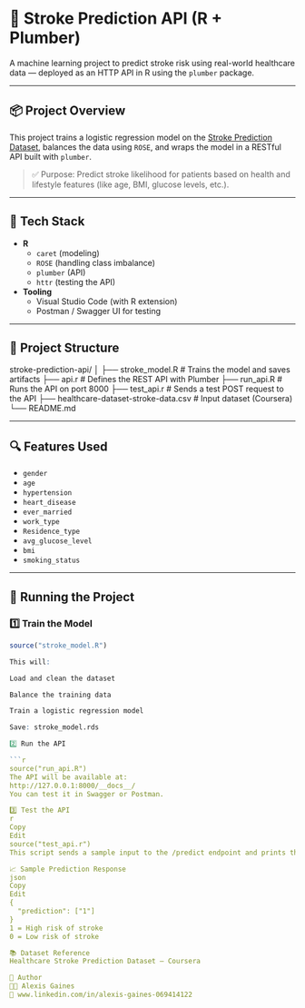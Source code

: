 # 🧠 Stroke Prediction API (R + Plumber)

A machine learning project to predict stroke risk using real-world healthcare data — deployed as an HTTP API in R using the `plumber` package.

---

## 📦 Project Overview

This project trains a logistic regression model on the [Stroke Prediction Dataset](https://www.coursera.org/learn/showcase-build-and-deploy-a-stroke-prediction-model-with-r), balances the data using `ROSE`, and wraps the model in a RESTful API built with `plumber`.

> ✅ Purpose: Predict stroke likelihood for patients based on health and lifestyle features (like age, BMI, glucose levels, etc.).

---

## 🚀 Tech Stack

- **R**
  - `caret` (modeling)
  - `ROSE` (handling class imbalance)
  - `plumber` (API)
  - `httr` (testing the API)
- **Tooling**
  - Visual Studio Code (with R extension)
  - Postman / Swagger UI for testing

---

## 📁 Project Structure

stroke-prediction-api/
│
├── stroke_model.R # Trains the model and saves artifacts
├── api.r # Defines the REST API with Plumber
├── run_api.R # Runs the API on port 8000
├── test_api.r # Sends a test POST request to the API
├── healthcare-dataset-stroke-data.csv # Input dataset (Coursera)
└── README.md


---

## 🔍 Features Used

- `gender`
- `age`
- `hypertension`
- `heart_disease`
- `ever_married`
- `work_type`
- `Residence_type`
- `avg_glucose_level`
- `bmi`
- `smoking_status`

---

## 🧪 Running the Project

### 1️⃣ Train the Model

```r
source("stroke_model.R")

This will:

Load and clean the dataset

Balance the training data

Train a logistic regression model

Save: stroke_model.rds

2️⃣ Run the API

```r
source("run_api.R")
The API will be available at:
http://127.0.0.1:8000/__docs__/
You can test it in Swagger or Postman.

3️⃣ Test the API
r
Copy
Edit
source("test_api.r")
This script sends a sample input to the /predict endpoint and prints the result.

📈 Sample Prediction Response
json
Copy
Edit
{
  "prediction": ["1"]
}
1 = High risk of stroke
0 = Low risk of stroke

📚 Dataset Reference
Healthcare Stroke Prediction Dataset – Coursera

📌 Author
👩‍💻 Alexis Gaines
🔗 www.linkedin.com/in/alexis-gaines-069414122
